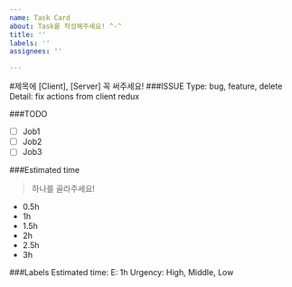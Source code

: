 ```yaml
---
name: Task Card
about: Task를 작성해주세요! ^-^
title: ''
labels: ''
assignees: ''

---
```


#제목에 [Client], [Server] 꼭 써주세요!
###ISSUE
Type: bug, feature, delete
Detail: fix actions from client redux

###TODO
- [ ]  Job1
- [ ]  Job2
- [ ]  Job3

###Estimated time
> 하나를 골라주세요!
- 0.5h
- 1h
- 1.5h
- 2h
- 2.5h
- 3h

###Labels
Estimated time: E: 1h
Urgency: High, Middle, Low
